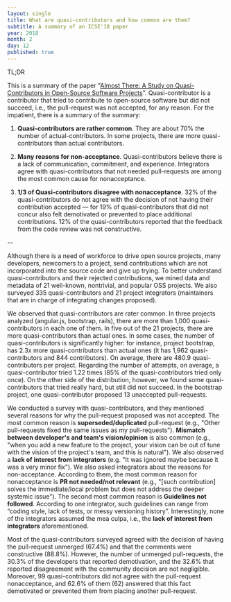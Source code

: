 ```yaml
---
layout: single
title: What are quasi-contributors and how common are them?
subtitle: A summary of an ICSE'18 paper
year: 2018
month: 2
day: 12
published: true
---
```



TL;DR

This is a summary of the paper "[Almost There: A Study on Quasi-Contributors in Open-Source Software Projects](http://gustavopinto.github.io/lost+found/icse2018.pdf)". Quasi-contributor is a contributor that tried to contribute to open-source software but did not succeed, i.e., the pull-request was not accepted, for any reason. For the impatient, there is a summary of the summary:

1. **Quasi-contributors are rather common**. They are about 70% the number of actual-contributors. In some projects, there are more quasi-contributors than actual contributors.

2. **Many reasons for non-acceptance**. Quasi-contributors believe there is a lack of communication, commitment, and experience. Integrators agree with quasi-contributors that not needed pull-requests are among the most common cause for nonacceptance.

3. **1/3 of Quasi-contributors disagree with nonacceptance**. 32% of the quasi-contributors do not agree with the decision of not having their contribution accepted — for 19% of quasi-contributors that did not concur also felt demotivated or prevented to place additional contributions. 12% of the quasi-contributors reported that the feedback from the code review was not constructive.

--

Although there is a need of workforce to drive open source projects, many developers, newcomers to a project, send contributions which are not incorporated into the source code and give up trying. To better understand quasi-contributors and their rejected contributions, we mined data and metadata of 21 well-known, nontrivial, and popular OSS projects. We also surveyed 335 quasi-contributors and 21 project integrators (maintainers that are in charge of integrating changes proposed).

We observed that quasi-contributors are rater common. In three projects analyzed (angular.js, bootstrap, rails), there are more than 1,000 quasi-contributors in each one of them. In five out of the 21 projects, there are more quasi-contributors than actual ones. In some cases, the number of quasi-contributors is significantly higher: for instance, project bootstrap, has 2.3x more quasi-contributors than actual ones (it has 1,962 quasi-contributors and 844 contributors). On average, there are 480.9 quasi-contributors per project. Regarding the number of attempts, on average, a quasi-contributor tried  1.22 times (85% of the quasi-contributors tried only once). On the other side of the distribution, however, we found some quasi-contributors that tried really hard, but still did not succeed. In the bootstrap project, one quasi-contributor proposed 13 unaccepted pull-requests.

We conducted a survey with quasi-contributors, and they mentioned several reasons for why the pull-request proposed was not accepted. The most common reason is **superseded/duplicated** pull-request (e.g., "Other pull-requests fixed the same issues as my pull-requests"). **Mismatch between developer's and team's vision/opinion** is also common (e.g., "when you add a new feature to the project, your vision can be out of tune with the vision of the project's team, and this is natural"). We also observed a **lack of interest from integrators** (e.g. "It was ignored maybe because it was a very minor fix"). We also asked integrators about the reasons for non-acceptance. According to them, the most common reason for nonacceptance is **PR not needed/not relevant** (e.g., "[such contribution] solves the immediate/local problem but does not address the deeper systemic issue"). The second most common reason is **Guidelines not followed**. According to one integrator, such guidelines can range from “coding style, lack of tests, or messy versioning history”. Interestingly, none of the integrators assumed the mea culpa, i.e., the **lack of interest from integrators** aforementioned.

Most of the quasi-contributors surveyed agreed with the decision of having the pull-request unmerged (67.4%) and that the comments were constructive (88.8%). However, the number of unmerged pull-requests, the 30.3% of the developers that reported demotivation, and the 32.6% that reported disagreement with the community decision are not negligible. Moreover, 99 quasi-contributors did not agree with the pull-request nonacceptance, and 62.6% of them (62) answered that this fact demotivated or prevented them from placing another pull-request.
